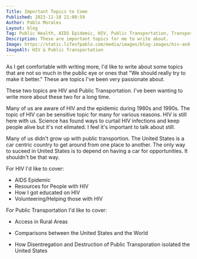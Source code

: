 ```yaml
---
Title: Important Topics to Come 
Published: 2023-11-18 21:08:59
Author: Pablo Morales
Layout: blog
Tag: Public Health, AIDS Epidemic, HIV, Public Transportation, Transportation, Car dependency, United States, Global Health, HIV, AIDS
Description: These are important topics for me to write about.
Image: https://static.lifeofpablo.com/media/images/blog-images/hiv-and-public-transport/hiv-muni-bus.jpg
ImageAlt: HIV & Public Transportation
---
```

<div class="athelas pa4">
  <div class="f4 f4-ns lh-copy  center" markdown="1">
As I get comfortable with writing more, I'd like to write about some topics that are not so much in the public eye or ones that "We should really try to make it better." These are topics I've been very passionate about. 

These two topics are HIV and Public Transportation. I've been wanting to write more about these two for a long time.  

Many of us are aware of HIV and the epidemic during 1980s and 1990s. The topic of HIV can be sensitive topic for many for various reasons. HIV is still here with us. Science has found ways to curtail HIV infections and keep people alive but it's not elimated. I feel it's important to talk about still. 

Many of us didn't grow up with public transportion. The United States is a car centric country to get around from one place to another. The only way to suceed in United States is  to depend on having a car for opportunities. It shouldn't be that way.

For HIV I'd like to cover:

* AIDS Epidemic
* Resources for People with HIV
* How I got educated on HIV
* Volunteering/Helping those with HIV

For Public Transportation I'd like to cover:

* Access in Rural Areas
* Comparisons between the United States and the World
* How Disentregation and Destruction of Public Transporation isolated the United States


  </div>
</div>
